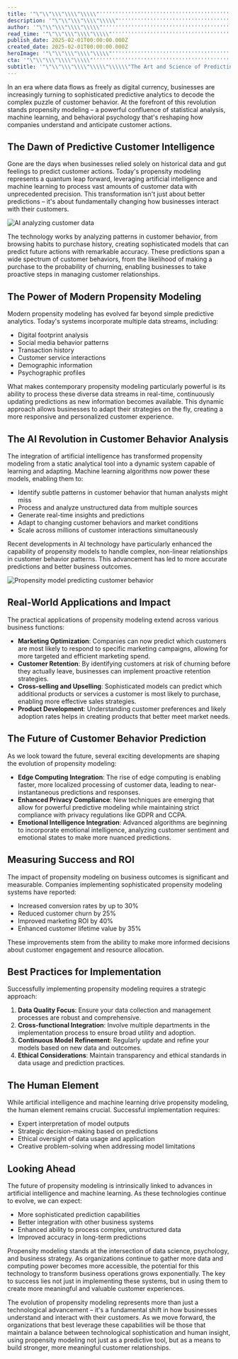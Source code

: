 ```yaml
---
title: '"\"\\"\\\"\\\\"\\\\\"''''''''''''''''''''''''''''''''''''''''''''''''''''''''''''''''''''''''''''''''''''''''''''''''''''''''''''''''''''''''''''''''The Evolution of Customer Behavior Prediction: How Propensity Modeling is Transforming Business Intelligence''''''''''''''''''''''''''''''''''''''''''''''''''''''''''''''''''''''''''''''''''''''''''''''''''''''''''''''''''''''''''''''''\\\\\"\\\\"\\\"\\"\""'
description: '"\"\\"\\\"\\\\"\\\\\"''''''''''''''''''''''''''''''''''''''''''''''''''''''''''''''''''''''''''''''''''''''''''''''''''''''''''''''''''''''''''''''''Explore how propensity modeling is revolutionizing business intelligence through advanced AI and machine learning technologies. Learn how modern businesses are leveraging sophisticated predictive analytics to understand and anticipate customer behavior, leading to improved conversion rates, reduced churn, and enhanced customer experiences.''''''''''''''''''''''''''''''''''''''''''''''''''''''''''''''''''''''''''''''''''''''''''''''''''''''''''''''''''''''''''''''''\\\\\"\\\\"\\\"\\"\""'
author: '"\"\\"\\\"\\\\"\\\\\"''''''''''''''''''''''''''''''''''''''''''''''''''''''''''''''''''''''''''''''''''''''''''''''''''''''''''''''''''''''''''''''''John Anderson''''''''''''''''''''''''''''''''''''''''''''''''''''''''''''''''''''''''''''''''''''''''''''''''''''''''''''''''''''''''''''''''\\\\\"\\\\"\\\"\\"\""'
read_time: '"\"\\"\\\"\\\\"\\\\\"''''''''''''''''''''''''''''''''''''''''''''''''''''''''''''''''''''''''''''''''''''''''''''''''''''''''''''''''''''''''''''''''8 mins''''''''''''''''''''''''''''''''''''''''''''''''''''''''''''''''''''''''''''''''''''''''''''''''''''''''''''''''''''''''''''''''\\\\\"\\\\"\\\"\\"\""'
publish_date: 2025-02-01T00:00:00.000Z
created_date: 2025-02-01T00:00:00.000Z
heroImage: '"\"\\"\\\"\\\\"\\\\\"''''''''''''''''''''''''''''''''''''''''''''''''''''''''''''''''''''''''''''''''''''''''''''''''''''''''''''''''''''''''''''''''https://images.magick.ai/propensity-modeling-hero.jpg''''''''''''''''''''''''''''''''''''''''''''''''''''''''''''''''''''''''''''''''''''''''''''''''''''''''''''''''''''''''''''''''\\\\\"\\\\"\\\"\\"\""'
cta: '"\"\\"\\\"\\\\"\\\\\"''''''''''''''''''''''''''''''''''''''''''''''''''''''''''''''''''''''''''''''''''''''''''''''''''''''''''''''''''''''''''''''''Ready to dive deeper into the world of AI-powered customer behavior prediction? Follow us on LinkedIn at MagickAI for the latest insights and developments in propensity modeling and business intelligence.''''''''''''''''''''''''''''''''''''''''''''''''''''''''''''''''''''''''''''''''''''''''''''''''''''''''''''''''''''''''''''''''\\\\\"\\\\"\\\"\\"\""'
subtitle: '"\"\\"\\\"\\\\"\\\\\"\\\\\\"The Art and Science of Predicting Tomorrow''''''''''''''''''''''''''''''''''''''''''''''''''''''''''''''''''''''''''''''''''''''''''''''''''''''''''''''''''''''''''''''''s Customer Decisions\\\\\\"\\\\\"\\\\"\\\"\\"\""'
---
```


In an era where data flows as freely as digital currency, businesses are increasingly turning to sophisticated predictive analytics to decode the complex puzzle of customer behavior. At the forefront of this revolution stands propensity modeling – a powerful confluence of statistical analysis, machine learning, and behavioral psychology that's reshaping how companies understand and anticipate customer actions.

## The Dawn of Predictive Customer Intelligence

Gone are the days when businesses relied solely on historical data and gut feelings to predict customer actions. Today's propensity modeling represents a quantum leap forward, leveraging artificial intelligence and machine learning to process vast amounts of customer data with unprecedented precision. This transformation isn't just about better predictions – it's about fundamentally changing how businesses interact with their customers.

![AI analyzing customer data](https://i.magick.ai/PIXE/1738429368057_magick_img.webp)

The technology works by analyzing patterns in customer behavior, from browsing habits to purchase history, creating sophisticated models that can predict future actions with remarkable accuracy. These predictions span a wide spectrum of customer behaviors, from the likelihood of making a purchase to the probability of churning, enabling businesses to take proactive steps in managing customer relationships.

## The Power of Modern Propensity Modeling

Modern propensity modeling has evolved far beyond simple predictive analytics. Today's systems incorporate multiple data streams, including:

- Digital footprint analysis
- Social media behavior patterns
- Transaction history
- Customer service interactions
- Demographic information
- Psychographic profiles

What makes contemporary propensity modeling particularly powerful is its ability to process these diverse data streams in real-time, continuously updating predictions as new information becomes available. This dynamic approach allows businesses to adapt their strategies on the fly, creating a more responsive and personalized customer experience.

## The AI Revolution in Customer Behavior Analysis

The integration of artificial intelligence has transformed propensity modeling from a static analytical tool into a dynamic system capable of learning and adapting. Machine learning algorithms now power these models, enabling them to:

- Identify subtle patterns in customer behavior that human analysts might miss
- Process and analyze unstructured data from multiple sources
- Generate real-time insights and predictions
- Adapt to changing customer behaviors and market conditions
- Scale across millions of customer interactions simultaneously

Recent developments in AI technology have particularly enhanced the capability of propensity models to handle complex, non-linear relationships in customer behavior patterns. This advancement has led to more accurate predictions and better business outcomes.

![Propensity model predicting customer behavior](https://i.magick.ai/PIXE/1738429368061_magick_img.webp)

## Real-World Applications and Impact

The practical applications of propensity modeling extend across various business functions:

- **Marketing Optimization**: Companies can now predict which customers are most likely to respond to specific marketing campaigns, allowing for more targeted and efficient marketing spend.
- **Customer Retention**: By identifying customers at risk of churning before they actually leave, businesses can implement proactive retention strategies.
- **Cross-selling and Upselling**: Sophisticated models can predict which additional products or services a customer is most likely to purchase, enabling more effective sales strategies.
- **Product Development**: Understanding customer preferences and likely adoption rates helps in creating products that better meet market needs.

## The Future of Customer Behavior Prediction

As we look toward the future, several exciting developments are shaping the evolution of propensity modeling:

- **Edge Computing Integration**: The rise of edge computing is enabling faster, more localized processing of customer data, leading to near-instantaneous predictions and responses.
- **Enhanced Privacy Compliance**: New techniques are emerging that allow for powerful predictive modeling while maintaining strict compliance with privacy regulations like GDPR and CCPA.
- **Emotional Intelligence Integration**: Advanced algorithms are beginning to incorporate emotional intelligence, analyzing customer sentiment and emotional states to make more nuanced predictions.

## Measuring Success and ROI

The impact of propensity modeling on business outcomes is significant and measurable. Companies implementing sophisticated propensity modeling systems have reported:

- Increased conversion rates by up to 30%
- Reduced customer churn by 25%
- Improved marketing ROI by 40%
- Enhanced customer lifetime value by 35%

These improvements stem from the ability to make more informed decisions about customer engagement and resource allocation.

## Best Practices for Implementation

Successfully implementing propensity modeling requires a strategic approach:

1. **Data Quality Focus**: Ensure your data collection and management processes are robust and comprehensive.
2. **Cross-functional Integration**: Involve multiple departments in the implementation process to ensure broad utility and adoption.
3. **Continuous Model Refinement**: Regularly update and refine your models based on new data and outcomes.
4. **Ethical Considerations**: Maintain transparency and ethical standards in data usage and prediction practices.

## The Human Element

While artificial intelligence and machine learning drive propensity modeling, the human element remains crucial. Successful implementation requires:

- Expert interpretation of model outputs
- Strategic decision-making based on predictions
- Ethical oversight of data usage and application
- Creative problem-solving when addressing model limitations

## Looking Ahead

The future of propensity modeling is intrinsically linked to advances in artificial intelligence and machine learning. As these technologies continue to evolve, we can expect:

- More sophisticated prediction capabilities
- Better integration with other business systems
- Enhanced ability to process complex, unstructured data
- Improved accuracy in long-term predictions

Propensity modeling stands at the intersection of data science, psychology, and business strategy. As organizations continue to gather more data and computing power becomes more accessible, the potential for this technology to transform business operations grows exponentially. The key to success lies not just in implementing these systems, but in using them to create more meaningful and valuable customer experiences.

The evolution of propensity modeling represents more than just a technological advancement – it's a fundamental shift in how businesses understand and interact with their customers. As we move forward, the organizations that best leverage these capabilities will be those that maintain a balance between technological sophistication and human insight, using propensity modeling not just as a predictive tool, but as a means to build stronger, more meaningful customer relationships.
